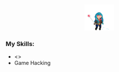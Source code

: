 <p align="center">
    <img src="images/bluesmile.gif" width="80" height="70">
</p>

<h3 id="my-skills">My Skills:</h3>
<ul>
    <li><></li>
    <li>Game Hacking</li>
</ul>
